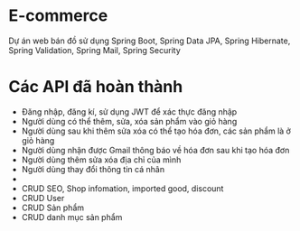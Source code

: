 # E-commerce
 Dự án web bán đồ sử dụng Spring Boot, Spring Data JPA, Spring Hibernate, Spring Validation, Spring Mail, Spring Security 

# Các API đã hoàn thành  
* Đăng nhập, đăng kí, sử dụng JWT để xác thực đăng nhập
* Người dùng có thể thêm, sửa, xóa sản phẩm vào giỏ hàng
* Người dùng sau khi thêm sửa xóa có thể tạo hóa đơn, các sản phẩm là ở giỏ hàng
* Người dùng nhận được Gmail thông báo về hóa đơn sau khi tạo hóa đơn
* Người dùng thêm sửa xóa địa chỉ của mình
* Người dùng thay đổi thông tin cá nhân
* 
* CRUD SEO, Shop infomation, imported good, discount
* CRUD User 
* CRUD Sản phẩm
* CRUD danh mục sản phẩm 
